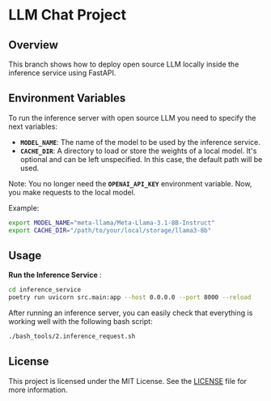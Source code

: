 # LLM Chat Project

## Overview

This branch shows how to deploy open source LLM locally inside the inference service using FastAPI.


## Environment Variables

To run the inference server with open source LLM you need to specify the next variables: 

- **`MODEL_NAME`**: The name of the model to be used by the inference service.
- **`CACHE_DIR`**: A directory to load or store the weights of a local model. It's optional and can be left unspecified. In this case, the default path will be used.

Note: You no longer need the **`OPENAI_API_KEY`** environment variable. Now, you make requests to the local model.

Example:

```bash
export MODEL_NAME="meta-llama/Meta-Llama-3.1-8B-Instruct"
export CACHE_DIR="/path/to/your/local/storage/llama3-8b"
```

## Usage

**Run the Inference Service** :
   ```bash
   cd inference_service
   poetry run uvicorn src.main:app --host 0.0.0.0 --port 8000 --reload
   ```
After running an inference server, you can easily check that everything is working well with the following bash script:
   ```bash
   ./bash_tools/2.inference_request.sh
   ```
## License

This project is licensed under the MIT License. See the [LICENSE](LICENSE) file for more information.
